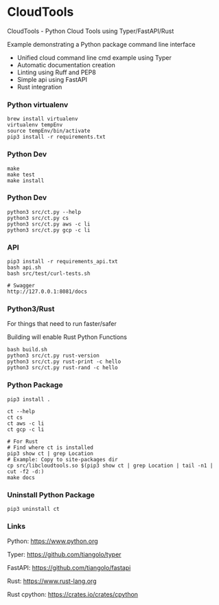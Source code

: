 # CloudTools

CloudTools - Python Cloud Tools using Typer/FastAPI/Rust

Example demonstrating a Python package command line interface
- Unified cloud command line cmd example using Typer
- Automatic documentation creation
- Linting using Ruff and PEP8
- Simple api using FastAPI
- Rust integration

### Python virtualenv
```
brew install virtualenv
virtualenv tempEnv
source tempEnv/bin/activate
pip3 install -r requirements.txt
```

### Python Dev
```
make
make test
make install
```

### Python Dev
```
python3 src/ct.py --help
python3 src/ct.py cs
python3 src/ct.py aws -c li
python3 src/ct.py gcp -c li
```

### API
```
pip3 install -r requirements_api.txt
bash api.sh
bash src/test/curl-tests.sh

# Swagger
http://127.0.0.1:8081/docs
```

### Python3/Rust

For things that need to run faster/safer

Building will enable Rust Python Functions
```
bash build.sh
python3 src/ct.py rust-version
python3 src/ct.py rust-print -c hello
python3 src/ct.py rust-rand -c hello
```

### Python Package
```
pip3 install .

ct --help
ct cs
ct aws -c li
ct gcp -c li

# For Rust
# Find where ct is installed
pip3 show ct | grep Location
# Example: Copy to site-packages dir
cp src/libcloudtools.so $(pip3 show ct | grep Location | tail -n1 | cut -f2 -d:)
make docs
```

### Uninstall Python Package
```
pip3 uninstall ct
```


### Links

Python: https://www.python.org

Typer: https://github.com/tiangolo/typer

FastAPI: https://github.com/tiangolo/fastapi

Rust: https://www.rust-lang.org

Rust cpython: https://crates.io/crates/cpython
